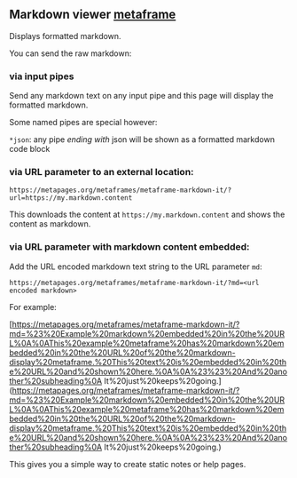 ## Markdown viewer [metaframe](https://metapages.org/)

Displays formatted markdown.

You can send the raw markdown:

### via input pipes

Send any markdown text on any input pipe and this page will display the formatted markdown.

Some named pipes are special however:

`*json`: any pipe *ending with* json will be shown as a formatted markdown code block

### via URL parameter to an external location:

	https://metapages.org/metaframes/metaframe-markdown-it/?url=https://my.markdown.content

This downloads the content at `https://my.markdown.content` and shows the content as markdown.

### via URL parameter with markdown content embedded:

Add the URL encoded markdown text string to the URL parameter `md`:

	https://metapages.org/metaframes/metaframe-markdown-it/?md=<url encoded markdown>

For example:

[https://metapages.org/metaframes/metaframe-markdown-it/?md=%23%20Example%20markdown%20embedded%20in%20the%20URL%0A%0AThis%20example%20metaframe%20has%20markdown%20embedded%20in%20the%20URL%20of%20the%20markdown-display%20metaframe.%20This%20text%20is%20embedded%20in%20the%20URL%20and%20shown%20here.%0A%0A%23%23%20And%20another%20subheading%0A
It%20just%20keeps%20going.](https://metapages.org/metaframes/metaframe-markdown-it/?md=%23%20Example%20markdown%20embedded%20in%20the%20URL%0A%0AThis%20example%20metaframe%20has%20markdown%20embedded%20in%20the%20URL%20of%20the%20markdown-display%20metaframe.%20This%20text%20is%20embedded%20in%20the%20URL%20and%20shown%20here.%0A%0A%23%23%20And%20another%20subheading%0A
It%20just%20keeps%20going.)

This gives you a simple way to create static notes or help pages.